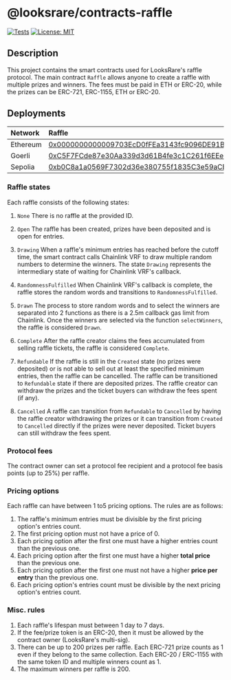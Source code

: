 # @looksrare/contracts-raffle

[![Tests](https://github.com/LooksRare/contracts-raffle/actions/workflows/tests.yaml/badge.svg)](https://github.com/LooksRare/contracts-raffle/actions/workflows/tests.yaml)
[![License: MIT](https://img.shields.io/badge/License-MIT-blue.svg)](https://opensource.org/licenses/MIT)

## Description

This project contains the smart contracts used for LooksRare's raffle protocol. The main contract `Raffle`
allows anyone to create a raffle with multiple prizes and winners. The fees must be paid in ETH or ERC-20, while
the prizes can be ERC-721, ERC-1155, ETH or ERC-20.

## Deployments

| Network  | Raffle                                                                                                                             |
| :------- | :--------------------------------------------------------------------------------------------------------------------------------- |
| Ethereum | [0x0000000000009703EcD0fFEa3143fc9096DE91B0](https://etherscan.io/address/0x0000000000009703EcD0fFEa3143fc9096DE91B0#code)         |
| Goerli   | [0xC5F7FCde87e30Aa339d3d61B4fe3c1C261f6EEe2](https://goerli.etherscan.io/address/0xC5F7FCde87e30Aa339d3d61B4fe3c1C261f6EEe2#code)  |
| Sepolia  | [0xb0C8a1a0569F7302d36e380755f1835C3e59aCB9](https://sepolia.etherscan.io/address/0xb0C8a1a0569F7302d36e380755f1835C3e59aCB9#code) |

### Raffle states

Each raffle consists of the following states:

1. `None`
   There is no raffle at the provided ID.

2. `Open`
   The raffle has been created, prizes have been deposited and is open for entries.

3. `Drawing`
   When a raffle's minimum entries has reached before the cutoff time, the smart contract calls Chainlink VRF
   to draw multiple random numbers to determine the winners. The state `Drawing` represents the intermediary state
   of waiting for Chainlink VRF's callback.

4. `RandomnessFulfilled`
   When Chainlink VRF's callback is complete, the raffle stores the random words and transitions to `RandomnessFulfilled`.

5. `Drawn`
   The process to store random words and to select the winners are separated into 2 functions as there is a 2.5m callback gas limit
   from Chainlink. Once the winners are selected via the function `selectWinners`, the raffle is considered `Drawn`.

6. `Complete`
   After the raffle creator claims the fees accumulated from selling raffle tickets, the raffle is considered `Complete`.

7. `Refundable`
   If the raffle is still in the `Created` state (no prizes were deposited) or is not able to sell out at least the specified minimum entries, then the raffle can be cancelled. The raffle can be transitioned to `Refundable` state if there are deposited prizes. The raffle creator can withdraw the prizes and the ticket buyers can withdraw the fees spent (if any).

8. `Cancelled`
   A raffle can transition from `Refundable` to `Cancelled` by having the raffle creator withdrawing the prizes or it can transition from `Created` to `Cancelled` directly if the prizes were never deposited.
   Ticket buyers can still withdraw the fees spent.

### Protocol fees

The contract owner can set a protocol fee recipient and a protocol fee basis points (up to 25%) per raffle.

### Pricing options

Each raffle can have between 1 to5 pricing options. The rules are as follows:

1. The raffle's minimum entries must be divisible by the first pricing option's entries count.
2. The first pricing option must not have a price of 0.
3. Each pricing option after the first one must have a higher entries count than the previous one.
4. Each pricing option after the first one must have a higher **total price** than the previous one.
5. Each pricing option after the first one must not have a higher **price per entry** than the previous one.
6. Each pricing option's entries count must be divisible by the next pricing option's entries count.

### Misc. rules

1. Each raffle's lifespan must between 1 day to 7 days.
2. If the fee/prize token is an ERC-20, then it must be allowed by the contract owner (LooksRare's multi-sig).
3. There can be up to 200 prizes per raffle. Each ERC-721 prize counts as 1 even if they belong to the same collection.
   Each ERC-20 / ERC-1155 with the same token ID and multiple winners count as 1.
4. The maximum winners per raffle is 200.
